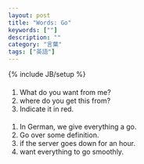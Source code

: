 ```yaml
---
layout: post
title: "Words: Go"
keywords: [""]
description: ""
category: "言葉"
tags: ["英語"]
---
```

{% include JB/setup %}


####
1. What do you want from me?
2. where do you get this from?
3. Indicate it in red.


#### 
1. In German, we give everything a go.
2. Go over some definition.
3. if the server goes down for an hour.
4. want everything to go smoothly.
